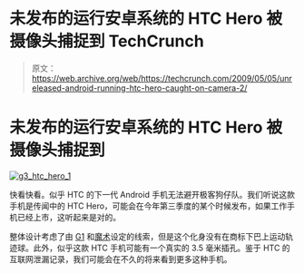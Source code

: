 # 未发布的运行安卓系统的 HTC Hero 被摄像头捕捉到 TechCrunch

> 原文：<https://web.archive.org/web/https://techcrunch.com/2009/05/05/unreleased-android-running-htc-hero-caught-on-camera-2/>

# 未发布的运行安卓系统的 HTC Hero 被摄像头捕捉到

[![g3_htc_hero_1](img/fc529b8429d754c89abd2971193ff4c4.png "g3_htc_hero_1")](https://web.archive.org/web/20230206155735/https://techcrunch.com/wp-content/uploads/2009/05/g3_htc_hero_1.jpg)

快看快看。似乎 HTC 的下一代 Android 手机无法避开极客狗仔队。我们听说这款手机是传闻中的 HTC Hero，可能会在今年第三季度的某个时候发布，如果工作手机已经上市，这听起来是对的。

整体设计考虑了由 [G1](https://web.archive.org/web/20230206155735/http://www.crunchgear.com/tag/g1/) 和[魔术](https://web.archive.org/web/20230206155735/http://www.crunchgear.com/tag/htc-magic/)设定的线索，但是这个化身没有在商标下巴上运动轨迹球。此外，似乎这款 HTC 手机可能有一个真实的 3.5 毫米插孔。鉴于 HTC 的互联网泄漏记录，我们可能会在不久的将来看到更多这种手机。